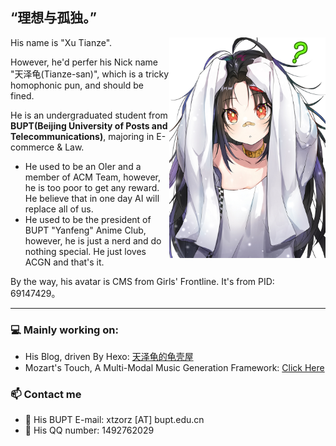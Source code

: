 ## “理想与孤独。”
<img align="right" width="250" src="CMS.jpg">
His name is "Xu Tianze".

However, he'd perfer his Nick name "天泽龟(Tianze-san)", which is a tricky homophonic pun, and should be fined.

He is an undergraduated student from **BUPT(Beijing University of Posts and Telecommunications)**, majoring in E-commerce & Law. 

- He used to be an OIer and a member of ACM Team, however, he is too poor to get any reward. He believe that in one day AI will replace all of us.
- He used to be the president of BUPT "Yanfeng" Anime Club, however, he is just a nerd and do nothing special. He just loves ACGN and that's it.

By the way, his avatar is CMS from Girls' Frontline. It's from PID: 69147429。

---

### 💻 Mainly working on:

- His Blog, driven By Hexo: [天泽龟的龟壳屋](https://turleing.github.io/)
- Mozart's Touch, A Multi-Modal Music Generation Framework: [Click Here](https://github.com/WangTooNaive/MozartsTouch)

### 📫 Contact me

- 📧 His BUPT E-mail: xtzorz [AT] bupt.edu.cn
- 🐧 His QQ number: 1492762029
